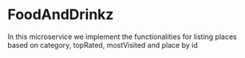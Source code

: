 # FoodAndDrinkz
In this microservice we implement the functionalities for listing places based on category, topRated, mostVisited and place by id
